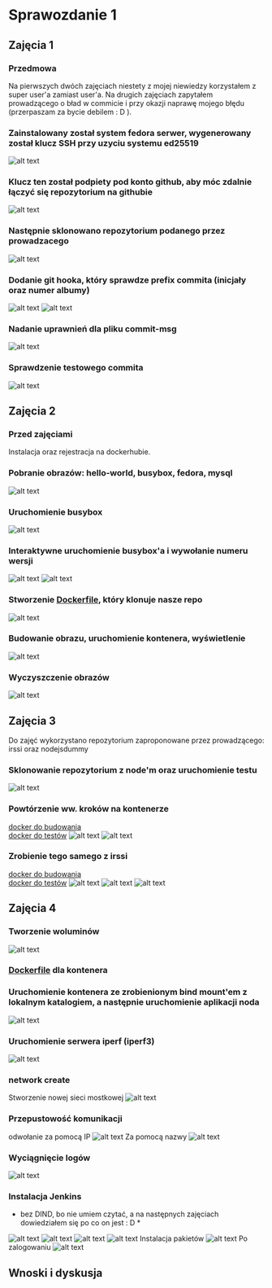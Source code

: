# Sprawozdanie 1
## Zajęcia 1
### Przedmowa
Na pierwszych dwóch zajęciach niestety z mojej niewiedzy korzystałem z super user'a zamiast user'a. Na drugich zajęciach zapytałem prowadzącego o bład w commicie i przy okazji naprawę mojego błędu (przerpaszam za bycie debilem : D ).
### Zainstalowany został system fedora serwer, wygenerowany został klucz SSH przy uzyciu systemu ed25519
![alt text](r1/Lab1/SSHKEYGEN.png)
### Klucz ten został podpiety pod konto github, aby móc zdalnie łączyć się repozytorium na githubie
![alt text](r1/Lab1/SSHGITHUB.png)

### Następnie sklonowano repozytorium podanego przez prowadzacego
![alt text](r1/Lab1/GITCLONESSH.png)

### Dodanie git hooka, który sprawdze prefix commita (inicjały oraz numer albumy)
![alt text](r1/Lab1/CREATEGITHOOK.png)
![alt text](r1/Lab1/GITHOOK.png)
### Nadanie uprawnień dla pliku commit-msg
![alt text](r1/Lab1/GITHOOK_x.png)
### Sprawdzenie testowego commita
![alt text](r1/Lab1/COMMIT.png)

## Zajęcia 2
### Przed zajęciami
Instalacja oraz rejestracja na dockerhubie.

### Pobranie obrazów: hello-world, busybox, fedora, mysql
![alt text](r1/Lab2/3.png)

### Uruchomienie busybox
![alt text](r1/Lab2/4.1.png)

### Interaktywne uruchomienie busybox'a i wywołanie numeru wersji
![alt text](r1/Lab2/4.2.png)
![alt text](r1/Lab2/5.png)

### Stworzenie [Dockerfile](docker/Dockerfile), który klonuje nasze repo
![alt text](r1/Lab2/6.png)

### Budowanie obrazu, uruchomienie kontenera, wyświetlenie 
![alt text](r1/Lab2/7.png)

### Wyczyszczenie obrazów
![alt text](r1/Lab2/8.png)

## Zajęcia 3
Do zajęć wykorzystano repozytorium zaproponowane przez prowadzącego: irssi oraz nodejsdummy

### Sklonowanie repozytorium z node'm oraz uruchomienie testu
![alt text](r1/lab3/zlab/1.png)

### Powtórzenie ww. kroków na kontenerze
[docker do budowania](docker/Dockerfile.nodebld) \
[docker do testów](docker/Dockerfile.nodetest) 
![alt text](r1/lab3/zlab/2.png)
![alt text](r1/lab3/zlab/2.1.png)

### Zrobienie tego samego z irssi
[docker do budowania](docker/Dockerfile.irssbld) \
[docker do testów](docker/Dockerfile.irssitest)
![alt text](r1/lab3/zlab/3.png)
![alt text](r1/lab3/zlab/3.1.png)
![alt text](r1/lab3/zlab/3.2.png)

## Zajęcia 4
### Tworzenie woluminów
![alt text](r1/lab4/2.png)

### [Dockerfile](docker/Dockerfile.base) dla kontenera
### Uruchomienie kontenera ze zrobienionym bind mount'em z lokalnym katalogiem, a następnie uruchomienie aplikacji noda
![alt text](r1/lab4/3.png)

### Uruchomienie serwera iperf (iperf3)
![alt text](r1/lab4/5.png)

### network create
Stworzenie nowej sieci mostkowej
![alt text](r1/lab4/6.png)

### Przepustowość komunikacji
odwołanie za pomocą IP
![alt text](r1/lab4/7.2.png)
Za pomocą nazwy
![alt text](r1/lab4/7.1.png)

### Wyciągnięcie logów
![alt text](r1/lab4/8.png)

### Instalacja Jenkins 
* bez DIND, bo nie umiem czytać, a na następnych zajęciach dowiedziałem się po co on jest : D *

![alt text](r1/lab4/9.png)
![alt text](r1/lab4/10.png)
![alt text](r1/lab4/10.1.png)
![alt text](r1/lab4/10.2.png)
Instalacja pakietów
![alt text](r1/lab4/10.3.png)
Po zalogowaniu
![alt text](r1/lab4/10.4.png)

## Wnoski i dyskusja
